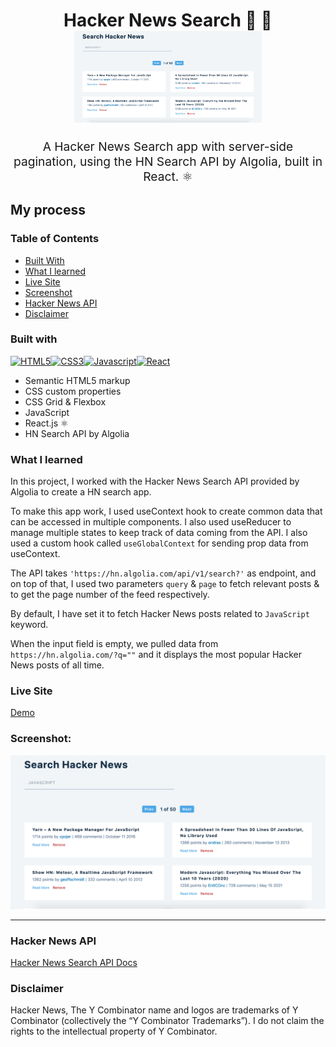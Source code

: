 <h1 align="center">
  Hacker News Search 🔎 🚀
  <br>
  <img src="https://raw.githubusercontent.com/akshaywebster/hn-search/main/screenshot.png?token=GHSAT0AAAAAABRAY2M3UB4NHATYJYWEDBAQYRTAIZA" alt="Y Combinator logo" title="y combinator logo" width="300">
  <br>
</h1>
<p align="center" style="font-size: 1.2rem;">A Hacker News Search app with server-side pagination, using the HN Search API by Algolia, built in React. ⚛️</p>

## My process

### Table of Contents

- [Built With](#built-with)
- [What I learned](#what-i-learned)
- [Live Site](#live-site)
- [Screenshot](#screenshot)
- [Hacker News API](#hacker-news-api)
- [Disclaimer](#disclaimer)

### Built with

<p align="left">
<a href="https://developer.mozilla.org/en-US/docs/Glossary/HTML5" target="_blank" rel="noreferrer"><img src="https://cdn.jsdelivr.net/gh/devicons/devicon/icons/html5/html5-plain.svg" width="36" height="36" alt="HTML5" /><a href="https://www.w3.org/TR/CSS/#css" target="_blank" rel="noreferrer"><img src="https://cdn.jsdelivr.net/gh/devicons/devicon/icons/css3/css3-plain.svg" width="36" height="36" alt="CSS3" /></a><a href="https://developer.mozilla.org/en-US/docs/Web/JavaScript" target="_blank" rel="noreferrer"><img src="https://cdn.jsdelivr.net/gh/devicons/devicon/icons/javascript/javascript-original.svg" width="36" height="36" alt="Javascript" /></a></a><a href="https://reactjs.org/" target="_blank" rel="noreferrer"><img src="https://cdn.jsdelivr.net/gh/devicons/devicon/icons/react/react-original.svg" width="36" height="36" alt="React" /></a></p>

- Semantic HTML5 markup
- CSS custom properties
- CSS Grid & Flexbox
- JavaScript
- React.js ⚛️
- HN Search API by Algolia

### What I learned

In this project, I worked with the Hacker News Search API provided by Algolia to create a HN search app.

To make this app work, I used useContext hook to create common data that can be accessed in multiple components. I also used useReducer to manage multiple states to keep track of data coming from the API. I also used a custom hook called `useGlobalContext` for sending prop data from useContext.

The API takes `'https://hn.algolia.com/api/v1/search?'` as endpoint, and on top of that, I used two parameters `query` & `page` to fetch relevant posts & to get the page number of the feed respectively.

By default, I have set it to fetch Hacker News posts related to `JavaScript` keyword.

When the input field is empty, we pulled data from `https://hn.algolia.com/?q=""` and it displays the most popular Hacker News posts of all time.

### Live Site

[Demo](https://webster-hn-search.netlify.app/)

### Screenshot:

![Screenshot](./screenshot.png)

---

### Hacker News API

[Hacker News Search API Docs](https://hn.algolia.com/api)

### Disclaimer

Hacker News, The Y Combinator name and logos are trademarks of Y Combinator (collectively the “Y Combinator Trademarks”). I do not claim the rights to the intellectual property of Y Combinator.

